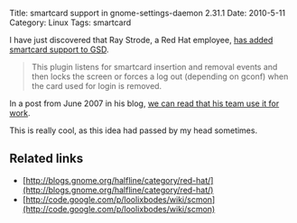 Title: smartcard support in gnome-settings-daemon 2.31.1
Date: 2010-5-11
Category: Linux
Tags: smartcard

I have just discovered that Ray Strode, a Red Hat employee, [has added smartcard support to
GSD](http://git.gnome.org/browse/gnome-settings-daemon/commit/?id=6c87af2623f611de55730fe856c8a5abd3991277).

> This plugin listens for smartcard insertion and removal events and then locks the screen or forces a log out (depending on gconf) when the
> card used for login is removed.

In a post from June 2007 in his blog, [we can read that his team use it for
work](http://blogs.gnome.org/halfline/2007/06/09/smart-card-login/).

This is really cool, as this idea had passed by my head sometimes.

## Related links
- [http://blogs.gnome.org/halfline/category/red-hat/](http://blogs.gnome.org/halfline/category/red-hat/)
- [http://code.google.com/p/loolixbodes/wiki/scmon](http://code.google.com/p/loolixbodes/wiki/scmon)
